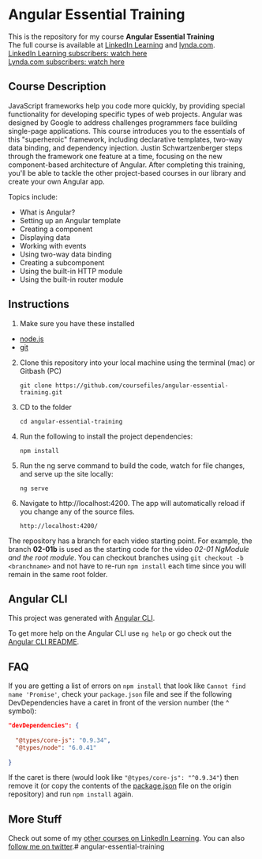 # Angular Essential Training

This is the repository for my course **Angular Essential Training**  
The full course is available at [LinkedIn Learning](https://www.linkedin.com/learning) and [lynda.com](https://lynda.com).  
[LinkedIn Learning subscribers: watch here](https://www.linkedin.com/learning/angular-2-essential-training-2)  
[Lynda.com subscribers: watch here](https://www.lynda.com/AngularJS-tutorials/Angular-2-Essential-Training/540347-2.html)  


## Course Description

JavaScript frameworks help you code more quickly, by providing special functionality for developing specific types of web projects. Angular was designed by Google to address challenges programmers face building single-page applications. This course introduces you to the essentials of this "superheroic" framework, including declarative templates, two-way data binding, and dependency injection. Justin Schwartzenberger steps through the framework one feature at a time, focusing on the new component-based architecture of Angular. After completing this training, you'll be able to tackle the other project-based courses in our library and create your own Angular app.

Topics include:
- What is Angular?
- Setting up an Angular template
- Creating a component
- Displaying data
- Working with events
- Using two-way data binding
- Creating a subcomponent
- Using the built-in HTTP module
- Using the built-in router module

## Instructions

1. Make sure you have these installed
  - [node.js](http://nodejs.org/)
  - [git](http://git-scm.com/)

2. Clone this repository into your local machine using the terminal (mac) or Gitbash (PC) 

    `git clone https://github.com/coursefiles/angular-essential-training.git`
    
3. CD to the folder

    `cd angular-essential-training`
    
4. Run the following to install the project dependencies:

    `npm install`
    
5. Run the ng serve command to build the code, watch for file changes, and serve up the site locally:

    `ng serve`

6. Navigate to http://localhost:4200. The app will automatically reload if you change any of the source files.

    `http://localhost:4200/`

The repository has a branch for each video starting point. For example, the branch **02-01b** is used as the starting code for the video *02-01 NgModule and the root module*. You can checkout branches using `git checkout -b <branchname>` and not have to re-run `npm install` each time since you will remain in the same root folder.


## Angular CLI
This project was generated with [Angular CLI](https://github.com/angular/angular-cli).

To get more help on the Angular CLI use `ng help` or go check out the [Angular CLI README](https://github.com/angular/angular-cli/blob/master/README.md).


## FAQ
If you are getting a list of errors on `npm install` that look like `Cannot find name 'Promise'`, check your `package.json` file and see if the following DevDependencies have a caret in front of the version number (the ^ symbol):
```json
"devDependencies": {
  
  "@types/core-js": "0.9.34",
  "@types/node": "6.0.41"
  
}
```
If the caret is there (would look like `"@types/core-js": "^0.9.34"`) then remove it (or copy the contents of the [package.json](https://github.com/coursefiles/angular2-essential-training/blob/master/package.json) file on the origin repository) and run `npm install` again.
  
## More Stuff
Check out some of my [other courses on LinkedIn Learning](https://www.linkedin.com/learning/instructors/justin-schwartzenberger?u=2125562). 
You can also [follow me on twitter](https://twitter.com/schwarty).#   a n g u l a r - e s s e n t i a l - t r a i n i n g  
 